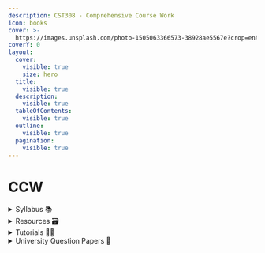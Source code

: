 ```yaml
---
description: CST308 - Comprehensive Course Work
icon: books
cover: >-
  https://images.unsplash.com/photo-1505063366573-38928ae5567e?crop=entropy&cs=srgb&fm=jpg&ixid=M3wxOTcwMjR8MHwxfHNlYXJjaHw4fHxib29rc3xlbnwwfHx8fDE3MzUyNzgxMzJ8MA&ixlib=rb-4.0.3&q=85
coverY: 0
layout:
  cover:
    visible: true
    size: hero
  title:
    visible: true
  description:
    visible: true
  tableOfContents:
    visible: true
  outline:
    visible: true
  pagination:
    visible: true
---
```


# CCW

<details>

<summary>Syllabus 📚</summary>

[CST308](https://drive.google.com/file/d/1bcOt73qSf2vTTrPLmRWpN2Y7vaOdgwRz/view?usp=drive_link) 👈

</details>

<details>

<summary>Resources 🗃️</summary>

[CCW Resources](https://drive.google.com/drive/folders/18GkEyBybWkhikrgPDzQZkj1N95t50tqR?usp=drive_link) 👈

</details>

<details>

<summary>Tutorials 🧑‍🏫</summary>

DSA

* [Stack](https://media.geeksforgeeks.org/wp-content/cdn-uploads/20230726165552/Stack-Data-Structure.png) 👈
* [Queue](https://media.geeksforgeeks.org/wp-content/cdn-uploads/20230726165642/Queue-Data-structure1.png) 👈

- [Prefix and Postfix evaluation](https://youtu.be/o6vj5l_W2h8?feature=shared) 👈
- [BFS & DFS](https://youtu.be/pcKY4hjDrxk?feature=shared) 👈
- [Hashing](https://youtube.com/playlist?list=PLxM5rzx4f4fwOPORqEZZhaaY5OG0WMZfF\&feature=shared) 👈
- [Binary Tree](https://www.geeksforgeeks.org/binary-tree-data-structure/) 👈
- [AVL Tree](https://www.geeksforgeeks.org/introduction-to-avl-tree/) 👈
- [Sorting Algorithms](https://youtube.com/playlist?list=PL9xmBV_5YoZOZSbGAXAPIq1BeUf4j20pl\&feature=shared) 👈

DBMS

* [Conflict Serializability](https://youtu.be/zv0ba0Iok1Y?feature=shared) 👈
* [Closure of Functional Dependency](https://youtu.be/bSdvM_0hzgc?feature=shared) 👈
* [1 NF, 2 NF, 3 NF, BCNF](https://youtu.be/EGEwkad_llA?feature=shared) 👈

FLAT

* [Least number of states in DFA](https://gateoverflow.in/70753/the-least-number-of-states-in-dfa) 👈

OS

* [CPU Scheduling Algorithms](https://www.geeksforgeeks.org/cpu-scheduling-in-operating-systems/) 👈
* [Banker's Algorithm](https://youtu.be/2V2FfP_olaA?feature=shared) 👈
* [Disk Scheduling Algorithms](https://www.geeksforgeeks.org/disk-scheduling-algorithms/) 👈
* [Semaphores](https://media.geeksforgeeks.org/wp-content/uploads/20250106165446247852/semaphores.webp) 👈
* [Paging](https://youtu.be/6c-mOFZwP_8?feature=shared) 👈

COA&#x20;

* [Daisy Chaining](https://youtu.be/QvSmbkcmff0?feature=shared) 👈

</details>

<details>

<summary>University Question Papers 📄</summary>

[CCW PYQs](https://drive.google.com/drive/folders/1Bez6v5kC3iWvAWqWUopB4w1x2Z6Dlx14?usp=drive_link) 👈

</details>
